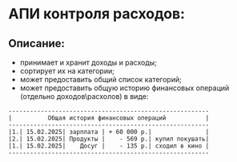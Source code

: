 # АПИ контроля расходов: 

## Описание:
- принимает и хранит доходы и расходы;
- сортирует их на категории;
- может предоставить общий список категорий; 
- может предоставить общую историю финансовых операций (отдельно доходов\расхолов) в виде:
```
--------------------------------------------------------
|          Общая история финансовых операций           |
--------------------------------------------------------
|1.| 15.02.2025| зарплата | + 60 000 р.|               |
|2.| 15.02.2025| Продукты |    - 569 р.| купил покушать|
|1.| 15.02.2025|    Досуг |    - 135 р.| сходил в кино |
--------------------------------------------------------


```